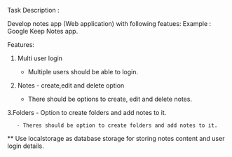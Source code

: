 Task Description :

Develop notes app (Web application) with following featues:
Example : Google Keep Notes app.

Features:

1. Multi user login 

     -   Multiple users should be able to login.

2. Notes - create,edit and delete option

      -  There should be options to create, edit and delete notes.

3.Folders - Option to create folders and add notes to it.

       - Theres should be option to create folders and add notes to it.


** Use localstorage as database storage for storing notes content and user login details.
